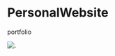 # PersonalWebsite
portfolio


![.](https://github.com/midopooler/PersonalWebsite/blob/master/Screenshot%20(39).png)
